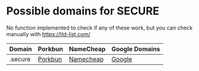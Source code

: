 # Possible domains for SECURE

No function implemented to check if any of these work, but you can check manually with https://tld-list.com/

| Domain | Porkbun | NameCheap | Google Domains |
|---|---|---|---|
| .secure | [Porkbun](https://porkbun.com/checkout/search?prb=e814663da1&tlds=&idnLanguage=&search=search&q=.secure) | [Namecheap](https://www.namecheap.com/domains/registration/results/?domain=.secure) | [Google](https://domains.google.com/registrar/search?searchTerm=.secure) |
